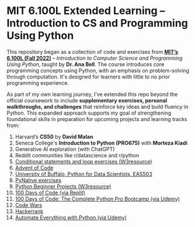 # MIT 6.100L Extended Learning – Introduction to CS and Programming Using Python

This repository began as a collection of code and exercises from [**MIT’s 6.100L (Fall 2022)**](https://ocw.mit.edu/courses/6-100l-introduction-to-cs-and-programming-using-python-fall-2022/) – *Introduction to Computer Science and Programming Using Python*, taught by **Dr. Ana Bell**. The course introduces core programming concepts using Python, with an emphasis on problem-solving through computation. It's designed for learners with little to no prior programming experience.

As part of my own learning journey, I’ve extended this repo beyond the official coursework to include **supplementary exercises, personal walkthroughs, and challenges** that reinforce key ideas and build fluency in Python. This expanded approach supports my goal of strengthening foundational skills in preparation for upcoming projects and learning tracks from:

1. Harvard’s **CS50** by **David Malan**
2. Seneca College's **Introduction to Python (PRO675)** with **Morteza Kiadi**
3. Generative AI exploration (with ChatGPT)
4. Reddit communities like r/datascience and r/python
5. [Conditional statements and loop exercises (W3resource)](https://www.w3resource.com/python-exercises/python-conditional-statements-and-loop-exercises.php)
6. [Advent of Code](https://adventofcode.com/)
7. [University of Buffalo, Python for Data Scientists, EAS503](https://mkzia.github.io/eas503-book/chapters/06/intro.html)
8. [PyNative exercises](https://pynative.com/python-if-else-and-for-loop-exercise-with-solutions/#h-exercise-1-print-first-10-natural-numbers-using-while-loop)
9. [Python Beginner Projects (W3resource)](https://www.w3resource.com/projects/python/python_beginners_projects.php)
10. [100 Days of Code (via Replit)](https://replit.com/learn/100-days-of-python/hub) 
11. [100 Days of Code: The Complete Python Pro Bootcamp (via Udemy)](https://www.udemy.com/course/100-days-of-code/)
12. [Code Wars](https://www.codewars.com/collections/basic-python)
13. [Hackerrank](https://www.hackerrank.com/domains/python)
14. [Automate Everything with Python (via Udemy)](https://www.udemy.com/course/automate/)